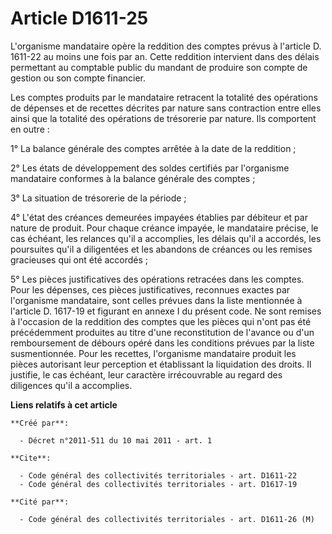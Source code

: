 # Article D1611-25

L'organisme mandataire opère la reddition des comptes prévus à l'article D. 1611-22 au moins une fois par an. Cette reddition
intervient dans des délais permettant au comptable public du mandant de produire son compte de gestion ou son compte
financier. 

Les comptes produits par le mandataire retracent la totalité des opérations de dépenses et de recettes décrites par nature
sans contraction entre elles ainsi que la totalité des opérations de trésorerie par nature. Ils comportent en outre : 

1° La balance générale des comptes arrêtée à la date de la reddition ; 

2° Les états de développement des soldes certifiés par l'organisme mandataire conformes à la balance générale des comptes ; 

3° La situation de trésorerie de la période ; 

4° L'état des créances demeurées impayées établies par débiteur et par nature de produit. Pour chaque créance impayée, le
mandataire précise, le cas échéant, les relances qu'il a accomplies, les délais qu'il a accordés, les poursuites qu'il a
diligentées et les abandons de créances ou les remises gracieuses qui ont été accordés ; 

5° Les pièces justificatives des opérations retracées dans les comptes. Pour les dépenses, ces pièces justificatives,
reconnues exactes par l'organisme mandataire, sont celles prévues dans la liste mentionnée à l'article D. 1617-19 et figurant
en annexe I du présent code. Ne sont remises à l'occasion de la reddition des comptes que les pièces qui n'ont pas été
précédemment produites au titre d'une reconstitution de l'avance ou d'un remboursement de débours opéré dans les conditions
prévues par la liste susmentionnée. Pour les recettes, l'organisme mandataire produit les pièces autorisant leur perception
et établissant la liquidation des droits. Il justifie, le cas échéant, leur caractère irrécouvrable au regard des diligences
qu'il a accomplies.

**Liens relatifs à cet article**

	**Créé par**:

	  - Décret n°2011-511 du 10 mai 2011 - art. 1

	**Cite**:

	  - Code général des collectivités territoriales - art. D1611-22
	  - Code général des collectivités territoriales - art. D1617-19

	**Cité par**:

	  - Code général des collectivités territoriales - art. D1611-26 (M)
